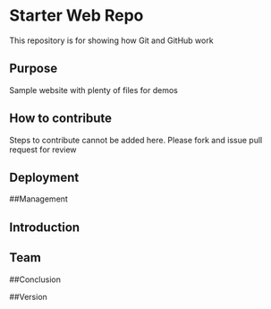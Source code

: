 # Starter Web Repo

This repository is for showing how Git and GitHub work

## Purpose

Sample website with plenty of files for demos

## How to contribute

Steps to contribute cannot be added here. Please fork and issue pull request for review 

## Deployment

##Management

## Introduction

## Team

##Conclusion

##Version